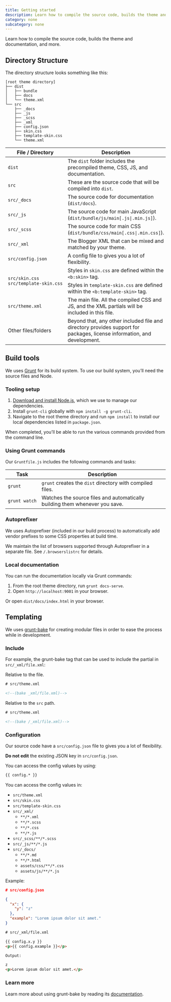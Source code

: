 ```yaml
---
title: Getting started
description: Learn how to compile the source code, builds the theme and documentation, and more.
category: none
subcategory: none
---
```


Learn how to compile the source code, builds the theme and documentation, and more.

## Directory Structure

The directory structure looks something like this:

```plaintext
[root theme directory]
├── dist
│   ├── bundle
│   ├── docs
│   └── theme.xml
└── src
    ├── _docs
    ├── _js
    ├── _scss
    ├── _xml
    ├── config.json
    ├── skin.css
    ├── template-skin.css
    └── theme.xml
```

<table>
  <thead>
    <tr>
      <th>File / Directory</th>
      <th>Description</th>
    </tr>
  </thead>
  <tbody>
    <tr>
      <td><code style="white-space: nowrap;">dist</code></td>
      <td>The <code>dist</code> folder includes the precompiled theme, CSS, JS, and documentation.</td>
    </tr>
    <tr>
      <td><code style="white-space: nowrap;">src</code></td>
      <td>These are the source code that will be compiled into <code>dist</code>.</td>
    </tr>
    <tr>
      <td><code style="white-space: nowrap;">src/_docs</code></td>
      <td>The source code for documentation (<code>dist/docs</code>).</td>
    </tr>
    <tr>
      <td><code style="white-space: nowrap;">src/_js</code></td>
      <td>The source code for main JavaScript (<code style="white-space: nowrap;">dist/bundle/js/main[.js|.min.js]</code>).</td>
    </tr>
    <tr>
      <td><code style="white-space: nowrap;">src/_scss</code></td>
      <td>The source code for main CSS (<code style="white-space: nowrap;">dist/bundle/css/main[.css|.min.css]</code>).</td>
    </tr>
    <tr>
      <td><code style="white-space: nowrap;">src/_xml</code></td>
      <td>The Blogger XML that can be mixed and matched by your theme.</td>
    </tr>
    <tr>
      <td>
        <div><code style="white-space: nowrap;">src/config.json</code></div>
      </td>
      <td>A config file to gives you a lot of flexibility.</td>
    </tr>
    <tr>
      <td rowspan="3">
        <div><code style="white-space: nowrap;">src/skin.css</code></div>
        <div><code style="white-space: nowrap;">src/template-skin.css</code></div>
      </td>
    </tr>
    <tr>
      <td>Styles in <code style="white-space: nowrap;">skin.css</code> are defined within the <code style="white-space: nowrap;">&lt;b:skin&gt;</code> tag.</td>
    </tr>
    <tr>
      <td>Styles in <code style="white-space: nowrap;">template-skin.css</code> are defined within the <code style="white-space: nowrap;">&lt;b:template-skin&gt;</code> tag.</td>
    </tr>
    <tr>
      <td><code style="white-space: nowrap;">src/theme.xml</code></td>
      <td>The main file. All the compiled CSS and JS, and the XML partials will be included in this file.</td>
    </tr>
    <tr>
      <td>Other files/folders</td>
      <td>Beyond that, any other included file and directory provides support for packages, license information, and development.</td>
    </tr>
  </tbody>
</table>

## Build tools

We uses [Grunt](https://gruntjs.com/) for its build system. To use our build system, you’ll need the source files and Node.

### Tooling setup

1. [Download and install Node.js](https://nodejs.org/download/), which we use to manage our dependencies.
2. Install `grunt-cli` globally with `npm install -g grunt-cli`.
3. Navigate to the root theme directory and run `npm install` to install our local dependencies listed in `package.json`.

When completed, you’ll be able to run the various commands provided from the command line.

### Using Grunt commands

Our `Gruntfile.js` includes the following commands and tasks:

| Task | Description |
| --- | --- |
| <code style="white-space: nowrap;">grunt</code> | `grunt` creates the `dist` directory with compiled files. |
| <code style="white-space: nowrap;">grunt watch</code> | Watches the source files and automatically building them whenever you save. |

### Autoprefixer

We uses Autoprefixer (included in our build process) to automatically add vendor prefixes to some CSS properties at build time.

We maintain the list of browsers supported through Autoprefixer in a separate file. See `/.browserslistrc` for details.

### Local documentation

You can run the documentation locally via Grunt commands:

1. From the root theme directory, run `grunt docs-serve`.
2. Open `http://localhost:9001` in your browser.

Or open `dist/docs/index.html` in your browser.

## Templating

We uses [grunt-bake](https://github.com/MathiasPaumgarten/grunt-bake) for creating modular files in order to ease the process while in development.

### Include

For example, the grunt-bake tag that can be used to include the partial in `src/_xml/file.xml`:

Relative to the file.

```html
# src/theme.xml

<!--(bake _xml/file.xml)-->
```

Relative to the `src` path.

```html
# src/theme.xml

<!--(bake /_xml/file.xml)-->
```

### Configuration

Our source code have a `src/config.json` file to gives you a lot of flexibility.

**Do not edit** the existing JSON key in `src/config.json`.

You can access the config values by using:

<!--(bake-start _process="false")-->
```html
{{ config.* }}
```
<!--(bake-end)-->

You can access the config values in:

- `src/theme.xml`
- `src/skin.css`
- `src/template-skin.css`
- `src/_xml/`
  - `**/*.xml`
  - `**/*.scss`
  - `**/*.css`
  - `**/*.js`
- `src/_scss/**/*.scss`
- `src/_js/**/*.js`
- `src/_docs/`
  - `**/*.md`
  - `**/*.html`
  - `assets/css/**/*.css`
  - `assets/js/**/*.js`

Example:

```json
# src/config.json

{
  "x": {
    "y": "z"
  },
  "example": "Lorem ipsum dolor sit amet."
}
```

<!--(bake-start _process="false")-->
```html
# src/_xml/file.xml

{{ config.x.y }}
<p>{{ config.example }}</p>
```
<!--(bake-end)-->

```html
Output:

z
<p>Lorem ipsum dolor sit amet.</p>
```

### Learn more

Learn more about using grunt-bake by reading its [documentation](https://github.com/MathiasPaumgarten/grunt-bake).
